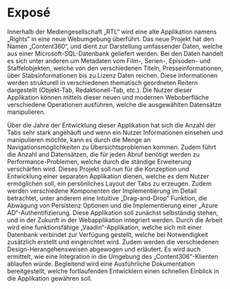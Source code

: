 # Exposé

Innerhalb der Mediengesellschaft „RTL“ wird eine alte Applikation namens „Rights“ in eine neue Webumgebung überführt. Das neue Projekt hat den Namen „Content360“, und dient zur Darstellung umfassender Daten, welche aus einer Microsoft-SQL-Datenbank geliefert werden. Bei den Daten handelt es sich unter anderen um Metadaten vom Film-, Serien-, Episoden- und Staffelobjekten, welche von den verschiedenen Titeln, Presseinformationen, über Stabsinformationen bis zu Lizenz Daten reichen. Diese Informationen werden strukturell in verschiedenen thematisch geordneten Reitern dargestellt (Objekt-Tab, Redaktionell-Tab, etc.). Die Nutzer dieser Applikation können mittels dieser neuen und modernen Weboberfläche verschiedene Operationen ausführen, welche die ausgewählten Datensätze manipulieren.

Über die Jahre der Entwicklung dieser Applikation hat sich die Anzahl der Tabs sehr stark angehäuft und wenn ein Nutzer Informationen einsehen und manipulieren möchte, kann es durch die Menge an Navigationsmöglichkeiten zu Übersichtsproblemen kommen. Zudem führt die Anzahl and Datensätzen, die für jeden Abruf benötigt werden zu Performance-Problemen, welche durch die ständige Erweiterung verschärfen wird.
Dieses Projekt soll nun für die Konzeption und Entwicklung einer separaten Applikation dienen, welche es dem Nutzer ermöglichen soll, ein persönliches Layout der Tabs zu erzeugen. Zudem werden verschiedene Komponenten der Implementierung im Detail betrachtet, unter anderem eine Intuitive „Drag-and-Drop“ Funktion, die Abwägung von Persistenz Optionen und die Implementierung einer „Azure AD“-Authentifizierung. Diese Applikation soll zunächst selbständig stehen, und in der Zukunft in der Webapplikation integriert werden.
Durch die Arbeit wird eine funktionsfähige „Vaadin“-Applikation, welche sich mit einer Datenbank verbindet zur Verfügung gestellt, welche bei Notwendigkeit zusätzlich erstellt und eingerichtet wird. Zudem werden die verschiedenen Design-Herangehensweisen abgewogen und erläutert. Es wird auch ermittelt, wie eine Integration in die Umgebung des „Content306“-Klienten ablaufen würde. Begleitend wird eine Ausführliche Dokumentation bereitgestellt, welche fortlaufenden Entwicklern einen schnellen Einblick in die Applikation gewähren soll.
